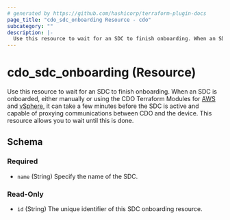```yaml
---
# generated by https://github.com/hashicorp/terraform-plugin-docs
page_title: "cdo_sdc_onboarding Resource - cdo"
subcategory: ""
description: |-
  Use this resource to wait for an SDC to finish onboarding. When an SDC is onboarded, either manually or using the CDO Terraform Modules for AWS https://registry.terraform.io/providers/CiscoDevNet/cdo and vSphere https://github.com/CiscoDevNet/terraform-vsphere-cdo-sdc, it can take a few minutes before the SDC is active and capable of proxying communications between CDO and the device. This resource allows you to wait until this is done.
---
```


# cdo_sdc_onboarding (Resource)

Use this resource to wait for an SDC to finish onboarding. When an SDC is onboarded, either manually or using the CDO Terraform Modules for [AWS](https://registry.terraform.io/providers/CiscoDevNet/cdo) and [vSphere](https://github.com/CiscoDevNet/terraform-vsphere-cdo-sdc), it can take a few minutes before the SDC is active and capable of proxying communications between CDO and the device. This resource allows you to wait until this is done.



<!-- schema generated by tfplugindocs -->
## Schema

### Required

- `name` (String) Specify the name of the SDC.

### Read-Only

- `id` (String) The unique identifier of this SDC onboarding resource.
